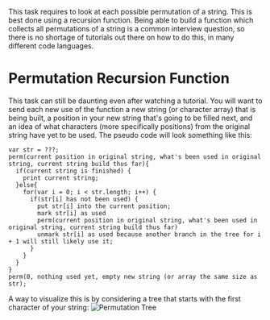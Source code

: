 This task requires to look at each possible permutation of a string. This is best done using a recursion function. Being able to build a function which collects all permutations of a string is a common interview question, so there is no shortage of tutorials out there on how to do this, in many different code languages.

# Permutation Recursion Function
This task can still be daunting even after watching a tutorial. You will want to send each new use of the function a new string (or character array) that is being built, a position in your new string that's going to be filled next, and an idea of what characters (more specifically positions) from the original string have yet to be used. The pseudo code will look something like this:

    var str = ???;
    perm(current position in original string, what's been used in original string, current string build thus far){
      if(current string is finished) {
        print current string;
      }else{
        for(var i = 0; i < str.length; i++) {
          if(str[i] has not been used) {
            put str[i] into the current position;
            mark str[i] as used
            perm(current position in original string, what's been used in original string, current string build thus far)
            unmark str[i] as used because another branch in the tree for i + 1 will still likely use it;
          }
        }
      }
    }
    perm(0, nothing used yet, empty new string (or array the same size as str);
    
A way to visualize this is by considering a tree that starts with the first character of your string:
![Permutation Tree](https://drive.google.com/file/d/0B7EyctU67zFNcjlCWFpkcE10Wms/view?usp=sharing)